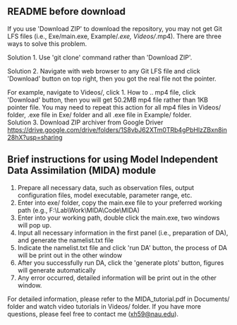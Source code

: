 ## README before download
If you use 'Download ZIP' to download the repository, you may not get Git LFS files (i.e., Exe/main.exe, Example/*.exe, Videos/*.mp4). There are three ways to solve this problem.

Solution 1. Use 'git clone' command rather than 'Download ZIP'.

Solution 2. Navigate with web browser to any Git LFS file and click 'Download' button on top right, then you got the real file not the pointer.

For example, navigate to Videos/, click 1. How to .. mp4 file, click 'Download' button, then you will get 50.2MB mp4 file rather than 1KB pointer file. You may need to repeat this action for all mp4 files in Videos/ folder, .exe file in Exe/ folder and all .exe file in Example/ folder.  
Solution 3. Download ZIP archiver from Google Driver https://drive.google.com/drive/folders/1S8vbJ62XTm0TRb4gPbHlzZBxn8in28hX?usp=sharing

## Brief instructions for using Model Independent Data Assimilation (MIDA) module

1. Prepare all necessary data, such as observation files, output configuration files, model executable, parameter range, etc. 
2. Enter into exe/ folder, copy the main.exe file to your preferred working path (e.g., F:\Lab\Work\MIDA\Code\MIDA) 
3. Enter into your working path, double click the main.exe, two windows will pop up. 
4. Input all necessary information in the first panel (i.e., preparation of DA), and generate the namelist.txt file
5. Indicate the namelist.txt file and click 'run DA' button, the process of DA will be print out in the other window
6. After you successfully run DA, click the 'generate plots' button, figures will generate automatically
7. Any error occurred, detailed information will be print out in the other window.

For detailed information, please refer to the MIDA_tutorial.pdf in Documents/ folder and watch video tutorials in Videos/ folder. If you have more questions, please feel free to contact me (xh59@nau.edu). 
